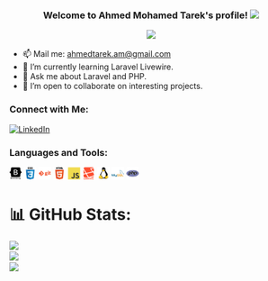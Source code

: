 <!-- Your profile image and heading -->
<!--<img width="250" align="right" src="![image](https://github.com/wafaMohamed/wafaMohamed/assets/101423134/e136b979-c1da-4776-9dad-21362606a984)">-->

<h3 align="center">
  Welcome to Ahmed Mohamed Tarek's profile!
  <img src="https://media.giphy.com/media/hvRJCLFzcasrR4ia7z/giphy.gif" width="28">
</h3>

<!-- Typing SVG -->
<p align="center">
  <a href="https://github.com/DenverCoder1/readme-typing-svg"><img src="https://readme-typing-svg.herokuapp.com/?lines=Backend%20Developer;Passionate%20about%20Laravel&font=Press%20Start%202P&center=true&width=440&height=45&color=0d6efd&vCenter=true&size=25"></a>
</p>

<!-- Contact and info section -->
- 📫 Mail me: ahmedtarek.am@gmail.com
- 🌱 I’m currently learning Laravel Livewire.
- 💬 Ask me about Laravel and PHP.
- 👯 I’m open to collaborate on interesting projects.

### Connect with Me:

[![LinkedIn](https://img.shields.io/badge/LinkedIn-%230077B5.svg?logo=linkedin&logoColor=white)](https://linkedin.com/in/ahmed-mohamed-tarek-41a74a176)

### Languages and Tools:

<!-- Your skills and tools icons -->
<p align="left">
  <img src="https://raw.githubusercontent.com/devicons/devicon/master/icons/bootstrap/bootstrap-plain-wordmark.svg" alt="Bootstrap" width="22" height="22"/>
  <img src="https://raw.githubusercontent.com/devicons/devicon/master/icons/css3/css3-original-wordmark.svg" alt="CSS3" width="22" height="22"/>
  <img src="https://raw.githubusercontent.com/devicons/devicon/master/icons/git/git-plain-wordmark.svg" alt="Git" width="22" height="22"/>
  <img src="https://raw.githubusercontent.com/devicons/devicon/master/icons/html5/html5-original-wordmark.svg" alt="HTML5" width="22" height="22"/>
  <img src="https://raw.githubusercontent.com/devicons/devicon/master/icons/javascript/javascript-original.svg" alt="JavaScript" width="22" height="22"/>
  <img src="https://raw.githubusercontent.com/devicons/devicon/master/icons/laravel/laravel-plain-wordmark.svg" alt="Laravel" width="22" height="22"/>
  <img src="https://raw.githubusercontent.com/devicons/devicon/master/icons/linux/linux-original.svg" alt="Linux" width="22" height="22"/>
  <img src="https://raw.githubusercontent.com/devicons/devicon/master/icons/mysql/mysql-original-wordmark.svg" alt="MySQL" width="22" height="22"/>
  <img src="https://raw.githubusercontent.com/devicons/devicon/master/icons/php/php-original.svg" alt="PHP" width="22" height="22"/>
</p>

# 📊 GitHub Stats:

<!-- Your GitHub Stats cards -->
![](https://github-readme-stats.vercel.app/api?username=ahmedtarek14&theme=default&hide_border=false&include_all_commits=true&count_private=true)<br/>
![](https://github-readme-streak-stats.herokuapp.com/?user=ahmedtarek14&theme=default&hide_border=false)<br/>
![](https://github-readme-stats.vercel.app/api/top-langs/?username=ahmedtarek14&theme=default&hide_border=false&include_all_commits=true&count_private=true&layout=compact)
